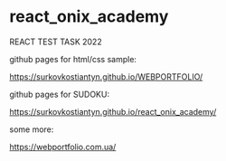 # react_onix_academy
 REACT TEST TASK 2022



github pages for html/css sample:

https://surkovkostiantyn.github.io/WEBPORTFOLIO/

github pages for SUDOKU:

https://surkovkostiantyn.github.io/react_onix_academy/

some more:

https://webportfolio.com.ua/
